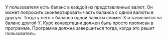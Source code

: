 У пользователя есть баланс в каждой из представленных валют. Он может попросить сконвертировать часть баланса с одной валюты в другую. Тогда у него с баланса одной валюты снимет X и зачислится на баланс другой Y. Курс конвертации должен быть просто прописан в программе.
Программа должна завершиться тогда, когда это решит пользователь.
